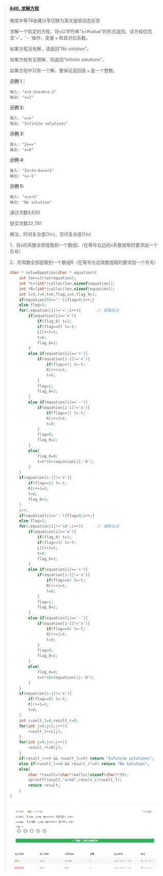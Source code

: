 > #### [640. 求解方程](https://leetcode-cn.com/problems/solve-the-equation/)
>
> 难度中等74收藏分享切换为英文接收动态反馈
>
> 求解一个给定的方程，将`x`以字符串"x=#value"的形式返回。该方程仅包含'+'，' - '操作，变量 `x` 和其对应系数。
>
> 如果方程没有解，请返回“No solution”。
>
> 如果方程有无限解，则返回“Infinite solutions”。
>
> 如果方程中只有一个解，要保证返回值 `x` 是一个整数。
>
> **示例 1：**
>
> ```
> 输入: "x+5-3+x=6+x-2"
> 输出: "x=2"
> ```
>
> **示例 2:**
>
> ```
> 输入: "x=x"
> 输出: "Infinite solutions"
> ```
>
> **示例 3:**
>
> ```
> 输入: "2x=x"
> 输出: "x=0"
> ```
>
> **示例 4:**
>
> ```
> 输入: "2x+3x-6x=x+2"
> 输出: "x=-1"
> ```
>
> **示例 5:**
>
> ```
> 输入: "x=x+2"
> 输出: "No solution"
> ```
>
> 通过次数9,620
>
> 提交次数22,781

> 解法，时间复杂度O(n)，空间复杂度O(n)
>
> 1、将x的系数全部提取到一个数组L（在等号右边的x系数提取时要添加一个负号）
>
> 2、将常数全部提取到一个数组R（在等号左边常数提取时要添加一个负号）
>
> ```c
> char * solveEquation(char * equation){
>     int len=strlen(equation);
>     int *L=(int*)calloc(len,sizeof(equation));
>     int *R=(int*)calloc(len,sizeof(equation));
>     int l=0,r=0,t=0,flag,i=0,flag_0=1;
>     if(equation[0]=='-'){flag=0;i++;}
>     else flag=1;
>     for(;equation[i]!='=';i++){		// 提取左边
>         if(equation[i]=='x'){
>             if(flag_0) t=1;
>             if(flag==0) t=-t;
>             L[l++]=t;
>             t=0;
>             flag_0=1;
>         }
>         else if(equation[i]=='+'){
>             if(equation[i-1]!='x'){
>                 if(flag==1) t=-t;
>                 R[r++]=t;
>                 t=0;
>             }
>             flag=1;
>             flag_0=1;
>         }
>         else if(equation[i]=='-'){
>             if(equation[i-1]!='x'){
>                 if(flag==1) t=-t;
>                 R[r++]=t;
>                 t=0;
>             }
>             flag=0;
>             flag_0=1;
>         }
>         else{
>             flag_0=0;
>             t=t*10+(equation[i]-'0');
>         }
>     }
>     if(equation[i-1]!='x'){
>         if(flag==1) t=-t;
>         R[r++]=t;
>         t=0;
>         flag_0=1;
>     }
>     i++;
>     if(equation[i]=='-'){flag=0;i++;}
>     else flag=1;
>     for(;equation[i]!='\0';i++){		// 提取右边
>         if(equation[i]=='x'){
>             if(flag_0) t=1;
>             if(flag==1) t=-t;
>             L[l++]=t;
>             t=0;
>             flag_0=1;
>         }
>         else if(equation[i]=='+'){
>             if(equation[i-1]!='x'){
>                 if(flag==0) t=-t;
>                 R[r++]=t;
>                 t=0;
>             }
>             flag=1;
>             flag_0=1;
>         }
>         else if(equation[i]=='-'){
>             if(equation[i-1]!='x'){
>                 if(flag==0) t=-t;
>                 R[r++]=t;
>                 t=0;
>             }
>             flag=0;
>             flag_0=1;
>         }
>         else{
>             flag_0=0;
>             t=t*10+(equation[i]-'0');
>         }
>     }
>     if(equation[i-1]!='x'){
>         if(flag==0) t=-t;
>         R[r++]=t;
>         t=0;
>     }
>     int ruselt_l=0,result_r=0;
>     for(int j=0;j<l;j++){
>         ruselt_l+=L[j];
>     }
>     for(int j=0;j<r;j++){
>         result_r+=R[j];
>     }
>     if(result_r==0 && ruselt_l==0) return "Infinite solutions";
>     else if(ruselt_l==0 && result_r!=0) return "No solution";
>     else{
>         char *result=(char*)malloc(sizeof(char)*50);
>         sprintf(result,"x=%d",result_r/ruselt_l);
>         return result;
>     }
> }
> ```
>
> ![image-20210616174346907](image\image-20210616174346907.png)